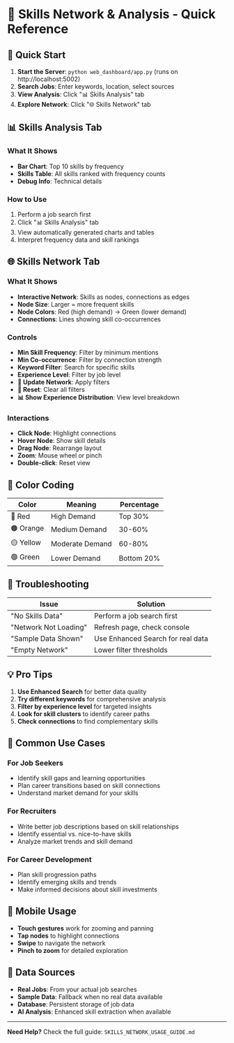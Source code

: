 # 🚀 Skills Network & Analysis - Quick Reference

## 🎯 Quick Start

1. **Start the Server**: `python web_dashboard/app.py` (runs on http://localhost:5002)
2. **Search Jobs**: Enter keywords, location, select sources
3. **View Analysis**: Click "📊 Skills Analysis" tab
4. **Explore Network**: Click "🌐 Skills Network" tab

## 📊 Skills Analysis Tab

### What It Shows
- **Bar Chart**: Top 10 skills by frequency
- **Skills Table**: All skills ranked with frequency counts
- **Debug Info**: Technical details

### How to Use
1. Perform a job search first
2. Click "📊 Skills Analysis" tab
3. View automatically generated charts and tables
4. Interpret frequency data and skill rankings

## 🌐 Skills Network Tab

### What It Shows
- **Interactive Network**: Skills as nodes, connections as edges
- **Node Size**: Larger = more frequent skills
- **Node Colors**: Red (high demand) → Green (lower demand)
- **Connections**: Lines showing skill co-occurrences

### Controls
- **Min Skill Frequency**: Filter by minimum mentions
- **Min Co-occurrence**: Filter by connection strength
- **Keyword Filter**: Search for specific skills
- **Experience Level**: Filter by job level
- **🔄 Update Network**: Apply filters
- **🔄 Reset**: Clear all filters
- **📊 Show Experience Distribution**: View level breakdown

### Interactions
- **Click Node**: Highlight connections
- **Hover Node**: Show skill details
- **Drag Node**: Rearrange layout
- **Zoom**: Mouse wheel or pinch
- **Double-click**: Reset view

## 🎨 Color Coding

| Color | Meaning | Percentage |
|-------|---------|------------|
| 🔴 Red | High Demand | Top 30% |
| 🟠 Orange | Medium Demand | 30-60% |
| 🟡 Yellow | Moderate Demand | 60-80% |
| 🟢 Green | Lower Demand | Bottom 20% |

## 🔧 Troubleshooting

| Issue | Solution |
|-------|----------|
| "No Skills Data" | Perform a job search first |
| "Network Not Loading" | Refresh page, check console |
| "Sample Data Shown" | Use Enhanced Search for real data |
| "Empty Network" | Lower filter thresholds |

## 💡 Pro Tips

1. **Use Enhanced Search** for better data quality
2. **Try different keywords** for comprehensive analysis
3. **Filter by experience level** for targeted insights
4. **Look for skill clusters** to identify career paths
5. **Check connections** to find complementary skills

## 🎯 Common Use Cases

### For Job Seekers
- Identify skill gaps and learning opportunities
- Plan career transitions based on skill connections
- Understand market demand for your skills

### For Recruiters
- Write better job descriptions based on skill relationships
- Identify essential vs. nice-to-have skills
- Analyze market trends and skill demand

### For Career Development
- Plan skill progression paths
- Identify emerging skills and trends
- Make informed decisions about skill investments

## 📱 Mobile Usage

- **Touch gestures** work for zooming and panning
- **Tap nodes** to highlight connections
- **Swipe** to navigate the network
- **Pinch to zoom** for detailed exploration

## 🔄 Data Sources

- **Real Jobs**: From your actual job searches
- **Sample Data**: Fallback when no real data available
- **Database**: Persistent storage of job data
- **AI Analysis**: Enhanced skill extraction when available

---

**Need Help?** Check the full guide: `SKILLS_NETWORK_USAGE_GUIDE.md`
